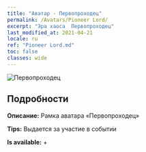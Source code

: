 ```yaml
---
title: "Аватар - Первопроходец"
permalink: /Avatars/Pioneer Lord/
excerpt: "Эра хаоса  Первопроходец"
last_modified_at: 2021-04-21
locale: ru
ref: "Pioneer Lord.md"
toc: false
classes: wide
---
```

 ![Первопроходец](/images/a/avatarFrame_33.png)

## Подробности

 **Описание:** Рамка аватара «Первопроходец» 

 **Tips:** Выдается за участие в событии 

 **Is available:**  + 

